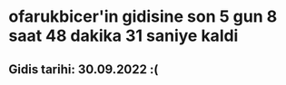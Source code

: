 # ofarukbicer'in gidisine son 5 gun 8 saat 48 dakika 31 saniye kaldi

## Gidis tarihi: 30.09.2022 :(
